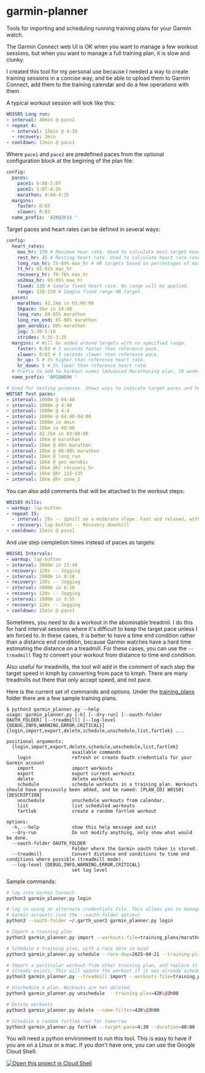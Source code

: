 # garmin-planner
Tools for importing and scheduling running training plans for your Garmin watch.

The Garmin Connect web UI is OK when you want to manage a few workout sessions, 
but when you want to manage a full training plan, it is slow and clunky.

I created this tool for my personal use because I needed a way to create training
sessions in a concise way, and be able to upload them to Garmin Connect, add them
to the training calendar and do a few operations with them.

A typical workout session will look like this:

```yaml
W03S05 Long run:
- interval: 40min @ pace2
- repeat 4:
  - interval: 15min @ 4:36
  - recovery: 3min
- cooldown: 11min @ pace1
```

Where `pace1` and `pace2` are predefined paces from the optional configuration block
at the begining of the plan file:

```yaml
config:
  paces:
    pace1: 6:00-5:07
    pace2: 5:07-4:26
    marathon: 4:40-4:35
  margins:
    faster: 0:03
    slower: 0:03
  name_prefix: '42K@3h15 '
```

Target paces and heart rates can be defined in several ways:

```yaml
config:
  heart_rates:
    max_hr: 170 # Maximum hear rate. Used to calculate most target heart rates.
    rest_hr: 45 # Resting heart rate. Used to calculate heart rate reserve (TODO).
    long_run_hr: 75-84% max_hr # HR targets based on percentages of max HR.
    lt_hr: 82-91% max_hr
    recovery_hr: 70-76% max_hr
    vo2max_hr: 93-95% max_hr
    fixed: 120 # Sample fixed heart rate. No range will be applied.
    range: 120-130 # Sample fixed range HR target.
  paces:
    marathon: 42.2km in 03:00:00
    5kpace: 5km in 19:00
    long_run: 80-85% marathon
    long_run_end: 85-90% marathon
    gen_aerobic: 80% marathon
    jog: 5:30-5:10
    strides: 3:35-3:25
  margins: # Will be added around targets with no specified range.
    faster: 0:03 # 3 seconds faster than reference pace.
    slower: 0:03 # 3 seconds slower than reference pace.
    hr_up: 5 # 5% higher than reference heart rate.
    hr_down: 5 # 5% lower than reference heart rate.
  # Prefix to add to horkout names (Advanced Marathoning plan, 18 weeks, up to 89km per week)
  name_prefix: 'AM18W89K '

# Used for testing purposes. Shows ways to indicate target paces and heart rates.
W0TS0T Test paces:
- interval: 1000m @ 04:40
- interval: 1000m @ 4:40
- interval: 1000m @ 4:4
- interval: 1000m @ 04:40-04:00
- interval: 1000m in 4min
- interval: 10km in 40:00
- interval: 42.2km in 03:00:00
- interval: 10km @ marathon
- interval: 10km @ 80% marathon
- interval: 10km @ 80-90% marathon
- interval: 10km @ long_run
- interval: 10km @ gen_aerobic
- interval: 10km @hr recovery_hr
- interval: 10km @hr 115-135
- interval: 10km @hr zone_2
```

You can also add comments that will be attached to the workout steps:

```yaml
W01S03 Hills:
- warmup: lap-button
- repeat 15:
  - interval: 20s -- Uphill on a moderate slope. Fast and relaxed, without sprinting
  - recovery: lap-button -- Recovery downhill
- cooldown: 15min @ pace1
```

And use step cempletion times instead of paces as targets:

```yaml
W02S01 Intervals:
- warmup: lap-button
- interval: 3000m in 13:48
- recovery: 120s -- Jogging
- interval: 2000m in 8:18
- recovery: 120s -- Jogging
- interval: 2000m in 8:18
- recovery: 120s -- Jogging
- interval: 1000m in 3:55
- recovery: 120s -- Jogging
- cooldown: 15min @ pace1
```

Sometimes, you need to do a workout in the abominable treadmil. I do this for hard
interval sessions where it's difficult to keep the target pace unless I am forced to.
In these cases, it is better to have a time end condition rather than a distance
end condition, because Garmin watches have a hard time estimating the distance on
a treadmill. For these cases, you can use the `--treadmill` flag to convert your
workout from distance to time end condition.

Also useful for treadmills, the tool will add in the comment of each step the target
speed in kmph by converting from pace to kmph. There are many treadmills out there
that only accept speed, and not pace.

Here is the current set of commands and options. Under the [training_plans](./training_plans)
folder there are a few sample training plans.

```
$ python3 garmin_planner.py --help
usage: garmin_planner.py [-h] [--dry-run] [--oauth-folder OAUTH_FOLDER] [--treadmill] [--log-level {DEBUG,INFO,WARNING,ERROR,CRITICAL}] {login,import,export,delete,schedule,unschedule,list,fartlek} ...

positional arguments:
  {login,import,export,delete,schedule,unschedule,list,fartlek}
                        available commands
    login               refresh or create Oauth credentials for your Garmin account
    import              import workouts
    export              export current workouts
    delete              delete workouts
    schedule            schedule workouts in a training plan. Workouts should have previously been added, and be named: [PLAN_ID] W01S01 [DESCRIPTION]
    unschedule          unschedule workouts from calendar.
    list                list scheduled workouts
    fartlek             create a random fartlek workout

options:
  -h, --help            show this help message and exit
  --dry-run             Do not modify anything, only show what would be done.
  --oauth-folder OAUTH_FOLDER
                        Folder where the Garmin oauth token is stored.
  --treadmill           Convert distance end conditions to time end conditions where possible (treadmill mode).
  --log-level {DEBUG,INFO,WARNING,ERROR,CRITICAL}
                        set log level
```

Sample commands:

```bash
# log into Garmin Connect 
python3 garmin_planner.py login

# log in using an alternate credentials file. This allows you to manage several
# Garmin accounts (use the --oauth-folder option)
python3 --oauth-folder ~/.garth_user2 garmin_planner.py login

# Import a training plan
python3 garmin_planner.py import --workouts-file=training_plans/marathon/10_weeks/paris/42K\@3h00.yaml

# Schedule a training plan, with a race date in mind
python3 garmin_planner.py schedule --race-day=2025-04-21 --training-plan=42K\@3h00

# Import a particular workout from other training plan, and replace it if it
# already exists. This will update the workout if it was already scheduled.
python3 garmin_planner.py --treadmill import --workouts-file=training_plans/quick_import.yaml --name-filter=W08S02 --replace

# Unschedule a plan. Workouts are not deleted.
python3 garmin_planner.py unschedule  --training-plan=42K\@3h00

# Delete workouts
python3 garmin_planner.py delete --name-filter=42K\@3h00

# Schedule a random fartlek run for tomorrow
python3 garmin_planner.py fartlek --target-pace=4:30 --duration=40:00 --schedule=tomorrow
```

You will need a python environment to run this tool. This is easy to have if you
are on a Linux or a mac. If you don't have one, you can use the Google Cloud Shell: 

[![Open this project in Cloud
Shell](http://gstatic.com/cloudssh/images/open-btn.png)](https://console.cloud.google.com/cloudshell/open?git_repo=https://github.com/apsureda/garmin-planner.git&page=editor&tutorial=tutorial.md)